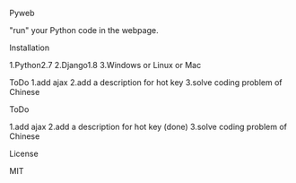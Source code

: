 Pyweb


"run" your Python code in the webpage.



Installation


1.Python2.7
2.Django1.8
3.Windows or Linux or Mac


ToDo
1.add ajax
2.add a description for hot key
3.solve coding problem of Chinese



ToDo

1.add ajax
2.add a description for hot key (done)
3.solve coding problem of Chinese



License


MIT
